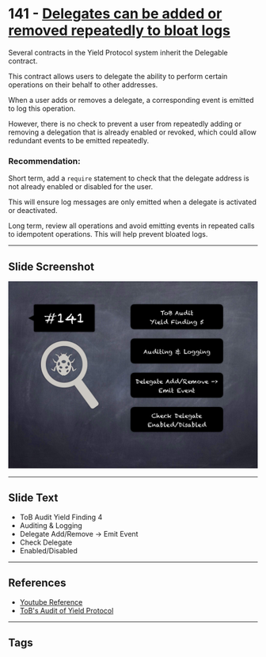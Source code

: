 
# 141 - [Delegates can be added or removed repeatedly to bloat logs](./Delegates%20can%20be%20added%20or%20removed%20repeatedly%20to%20bloat%20logs.md)

Several contracts in the Yield Protocol system inherit the Delegable contract. 

This contract allows users to delegate the ability to perform certain operations on their behalf to other addresses. 

When a user adds or removes a delegate, a corresponding event is emitted to log this operation. 

However, there is no check to prevent a user from repeatedly adding or removing a delegation that is already enabled or revoked, which could allow redundant events to be emitted repeatedly.

### Recommendation:
Short term, add a `require` statement to check that the delegate address is not already enabled or disabled for the user. 

This will ensure log messages are only emitted when a delegate is activated or deactivated. 

Long term, review all operations and avoid emitting events in repeated calls to idempotent operations. This will help prevent bloated logs.
___
## Slide Screenshot
![141.png](../../images/8.%20Audit%20Findings%20201/141.png)
___
## Slide Text
- ToB Audit Yield Finding 4
- Auditing & Logging
- Delegate Add/Remove -> Emit Event
- Check Delegate
- Enabled/Disabled
___
## References
- [Youtube Reference](https://www.youtube.com/watch?v=zAzNDwu23UI)
- [ToB's Audit of Yield Protocol](https://github.com/trailofbits/publications/blob/master/reviews/YieldProtocol.pdf)
___
## Tags
